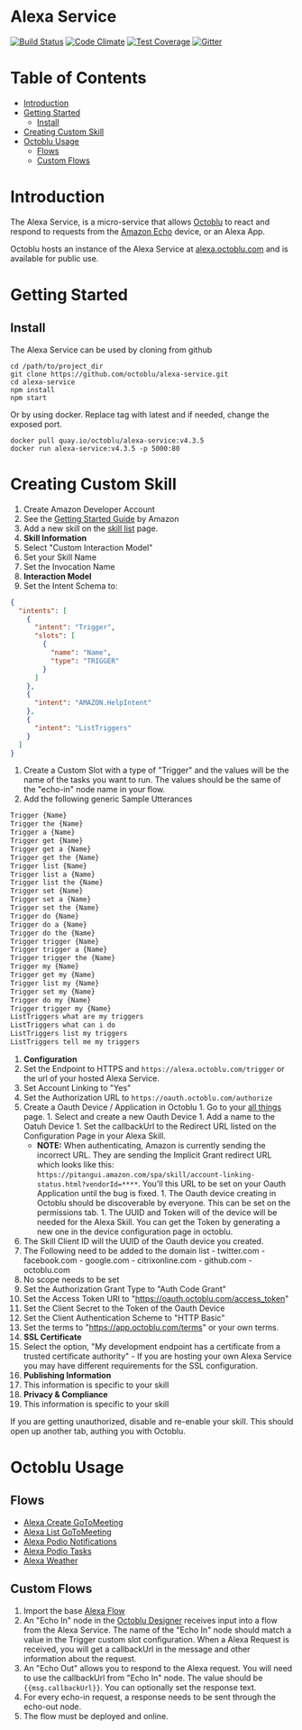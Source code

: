 # Alexa Service

[![Build Status](https://travis-ci.org/octoblu/alexa-service.svg)](https://travis-ci.org/octoblu/alexa-service)
[![Code Climate](https://codeclimate.com/github/octoblu/alexa-service/badges/gpa.svg)](https://codeclimate.com/github/octoblu/alexa-service)
[![Test Coverage](https://codeclimate.com/github/octoblu/alexa-service/badges/coverage.svg)](https://codeclimate.com/github/octoblu/alexa-service)
[![Gitter](https://badges.gitter.im/octoblu/help.svg)](https://gitter.im/octoblu/help)

# Table of Contents

* [Introduction](#introduction)
* [Getting Started](#getting-started)
  * [Install](#install)
* [Creating Custom Skill](#creating-custom-skill)
* [Octoblu Usage](#octoblu-usage)
  * [Flows](#flows)
  * [Custom Flows](#custom-flows)

# Introduction

The Alexa Service, is a micro-service that allows [Octoblu](https://www.octoblu.com) to react and respond to requests from the [Amazon Echo](https://echo.amazon.com) device, or an Alexa App.

Octoblu hosts an instance of the Alexa Service at [alexa.octoblu.com](https://alexa.octoblu.com) and is available for public use.

# Getting Started

## Install

The Alexa Service can be used by cloning from github

```shell
cd /path/to/project_dir
git clone https://github.com/octoblu/alexa-service.git
cd alexa-service
npm install
npm start
```

Or by using docker. Replace tag with latest and if needed, change the exposed port.

```shell
docker pull quay.io/octoblu/alexa-service:v4.3.5
docker run alexa-service:v4.3.5 -p 5000:80
```

# Creating Custom Skill

1. Create Amazon Developer Account
1. See the [Getting Started Guide](https://developer.amazon.com/public/solutions/alexa/alexa-skills-kit/getting-started-guide) by Amazon
1. Add a new skill on the [skill list](https://developer.amazon.com/edw/home.html#/skills/list) page.
1. **Skill Information**
  1. Select "Custom Interaction Model"
  1. Set your Skill Name
  1. Set the Invocation Name
1. **Interaction Model**
  1. Set the Intent Schema to:
```json
{
  "intents": [
    {
      "intent": "Trigger",
      "slots": [
        {
          "name": "Name",
          "type": "TRIGGER"
        }
      ]
    },
    {
      "intent": "AMAZON.HelpIntent"
    },
    {
      "intent": "ListTriggers"
    }
  ]
}
```
  1. Create a Custom Slot with a type of "Trigger" and the values will be the name of the tasks you want to run. The values should be the same of the "echo-in" node name in your flow.
  1. Add the following generic Sample Utterances
```txt
Trigger {Name}
Trigger the {Name}
Trigger a {Name}
Trigger get {Name}
Trigger get a {Name}
Trigger get the {Name}
Trigger list {Name}
Trigger list a {Name}
Trigger list the {Name}
Trigger set {Name}
Trigger set a {Name}
Trigger set the {Name}
Trigger do {Name}
Trigger do a {Name}
Trigger do the {Name}
Trigger trigger {Name}
Trigger trigger a {Name}
Trigger trigger the {Name}
Trigger my {Name}
Trigger get my {Name}
Trigger list my {Name}
Trigger set my {Name}
Trigger do my {Name}
Trigger trigger my {Name}
ListTriggers what are my triggers
ListTriggers what can i do
ListTriggers list my triggers
ListTriggers tell me my triggers
```
1. **Configuration**
  1. Set the Endpoint to HTTPS and `https://alexa.octoblu.com/trigger` or the url of your hosted Alexa Service.
  1. Set Account Linking to "Yes"
  1. Set the Authorization URL to `https://oauth.octoblu.com/authorize`
  1. Create a Oauth Device / Application in Octoblu
    1. Go to your [all things](https://app.octoblu.com/things/all) page.
    1. Select and create a new Oauth Device
    1. Add a name to the Oatuh Device
    1. Set the callbackUrl to the Redirect URL listed on the Configuration Page in your Alexa Skill.
        - **NOTE:** When authenticating, Amazon is currently sending the incorrect URL. They are sending the Implicit Grant redirect URL which looks like this: `https://pitangui.amazon.com/spa/skill/account-linking-status.html?vendorId=****`. You'll this URL to be set on your Oauth Application until the bug is fixed.
    1. The Oauth device creating in Octoblu should be discoverable by everyone. This can be set on the permissions tab.
    1. The UUID and Token will of the device will be needed for the Alexa Skill. You can get the Token by generating a new one in the device configuration page in octoblu.
  1. The Skill Client ID will the UUID of the Oauth device you created.
  1. The Following need to be added to the domain list
    - twitter.com
    - facebook.com
    - google.com
    - citrixonline.com
    - github.com
    - octoblu.com
  1. No scope needs to be set
  1. Set the Authorization Grant Type to "Auth Code Grant"
  1. Set the Access Token URI to "https://oauth.octoblu.com/access_token"
  1. Set the Client Secret to the Token of the Oauth Device
  1. Set the Client Authentication Scheme to "HTTP Basic"
  1. Set the terms to "https://app.octoblu.com/terms" or your own terms.
1. **SSL Certificate**
  1. Select the option, "My development endpoint has a certificate from a trusted certificate authority"
    - If you are hosting your own Alexa Service you may have different requirements for the SSL configuration.
1. **Publishing Information**
  1. This information is specific to your skill
1. **Privacy & Compliance**
  1. This information is specific to your skill

If you are getting unauthorized, disable and re-enable your skill. This should open up another tab, authing you with Octoblu.
# Octoblu Usage

## Flows

* [Alexa Create GoToMeeting](https://app.octoblu.com/bluprints/import/297744cf-36d8-473b-b78a-245913c35986)
* [Alexa List GoToMeeting](https://app.octoblu.com/bluprints/import/84aca1ae-a9dd-4268-870c-582a40e2a8f9)
* [Alexa Podio Notifications](https://app.octoblu.com/bluprints/import/0554ffc9-f829-49d0-b9a8-9c4eeff5c9da)
* [Alexa Podio Tasks](https://app.octoblu.com/bluprints/import/7c4c73e8-e7f8-4d70-a5ad-508483343d9b)
* [Alexa Weather](https://app.octoblu.com/bluprints/import/8a262834-f140-43f1-9060-3c564f94eaff)

## Custom Flows
1. Import the base [Alexa Flow](https://app.octoblu.com/bluprints/import/9a6b516c-5f55-4676-bbf5-657612fb35e7)
1. An "Echo In" node in the [Octoblu Designer](https://app.octoblu.com) receives input into a flow from the Alexa Service. The name of the "Echo In" node should match a value in the Trigger custom slot configuration. When a Alexa Request is received, you will get a callbackUrl in the message and other information about the request.
1. An "Echo Out" allows you to respond to the Alexa request. You will need to use the callbackUrl from "Echo In" node. The value should be `{{msg.callbackUrl}}`. You can optionally set the response text.
1. For every echo-in request, a response needs to be sent through the echo-out node.
1. The flow must be deployed and online.
